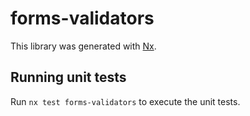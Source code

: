 # forms-validators

This library was generated with [Nx](https://nx.dev).

## Running unit tests

Run `nx test forms-validators` to execute the unit tests.
